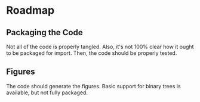 # Roadmap

## Packaging the Code

Not all of the code is properly tangled.
Also, it's not 100% clear how it ought to be packaged for import.
Then, the code should be properly tested.

## Figures

The code should generate the figures.
Basic support for binary trees is available, but not fully packaged.
